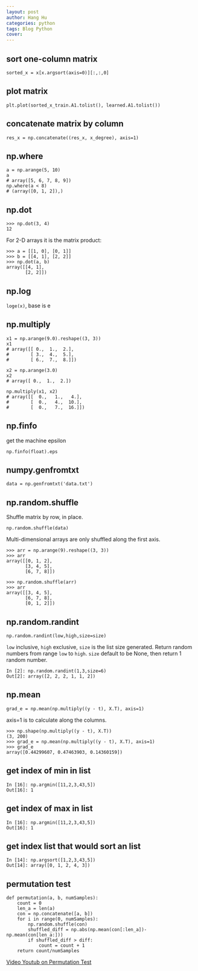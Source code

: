 ```yaml
---
layout: post
author: Hang Hu
categories: python
tags: Blog Python 
cover: 
---
```

## sort one-column matrix

```
sorted_x = x[x.argsort(axis=0)][:,:,0]
```


## plot matrix


```
plt.plot(sorted_x_train.A1.tolist(), learned.A1.tolist())
```


## concatenate matrix by column


```
res_x = np.concatenate((res_x, x_degree), axis=1)
```

## np.where

```
a = np.arange(5, 10)
a
# array([5, 6, 7, 8, 9])
np.where(a < 8) 
# (array([0, 1, 2]),)
```

## np.dot

```
>>> np.dot(3, 4)
12
```

For 2-D arrays it is the matrix product:

```
>>> a = [[1, 0], [0, 1]]
>>> b = [[4, 1], [2, 2]]
>>> np.dot(a, b)
array([[4, 1],
       [2, 2]])
```

## np.log

`loge(x)`, base is e

## np.multiply

```
x1 = np.arange(9.0).reshape((3, 3))
x1
# array([[ 0.,  1.,  2.],
#        [ 3.,  4.,  5.],
#        [ 6.,  7.,  8.]])

x2 = np.arange(3.0)
x2
# array([ 0.,  1.,  2.])

np.multiply(x1, x2)
# array([[  0.,   1.,   4.],
#        [  0.,   4.,  10.],
#        [  0.,   7.,  16.]])
```

## np.finfo

get the machine epsilon

```
np.finfo(float).eps
```

## numpy.genfromtxt

```
data = np.genfromtxt('data.txt')
```

## np.random.shuffle

Shuffle matrix by row, in place.

```
np.random.shuffle(data)
```

Multi-dimensional arrays are only shuffled along the first axis.

```
>>> arr = np.arange(9).reshape((3, 3))
>>> arr
array([[0, 1, 2],
       [3, 4, 5],
       [6, 7, 8]])

>>> np.random.shuffle(arr)
>>> arr
array([[3, 4, 5],
       [6, 7, 8],
       [0, 1, 2]])
```

## np.random.randint

```
np.random.randint(low,high,size=size)
```

`low` inclusive, `high` exclusive, `size` is the list size generated. Return random numbers from range `low` to `high`. `size` default to be None, then return 1 random number.


```
In [2]: np.random.randint(1,3,size=6)
Out[2]: array([2, 2, 2, 1, 1, 2])

```

## np.mean

```
grad_e = np.mean(np.multiply((y - t), X.T), axis=1)
```

axis=1 is to calculate along the columns.

```
>>> np.shape(np.multiply((y - t), X.T))
(3, 200)
>>> grad_e = np.mean(np.multiply((y - t), X.T), axis=1)
>>> grad_e
array([0.44299607, 0.47463903, 0.14360159])
```

## get index of min in list

```
In [16]: np.argmin([11,2,3,43,5])
Out[16]: 1
```

## get index of max in list

```
In [16]: np.argmin([11,2,3,43,5])
Out[16]: 1
```

## get index list that would sort an list

```
In [14]: np.argsort([1,2,3,43,5])
Out[14]: array([0, 1, 2, 4, 3])
```

## permutation test

```
def permutation(a, b, numSamples):
    count = 0
    len_a = len(a)
    con = np.concatenate([a, b])
    for i in range(0, numSamples):
        np.random.shuffle(con)
        shuffled_diff = np.abs(np.mean(con[:len_a])-np.mean(con[len_a:]))
        if shuffled_diff > diff:
            count = count + 1
    return count/numSamples
```

[Video Youtub on Permutation Test](https://www.youtube.com/watch?v=Iq9DzN6mvYA&feature=youtu.be&t=8m9s)

